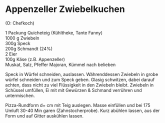 Appenzeller Zwiebelkuchen
=========================
(O: Chefkoch)

1 Packung Quicheteig (Kühltheke, Tante Fanny)  
1000 g Zwiebeln  
300g Speck  
200g Schmandt (24%)  
2 Eier  
100g Käse (z.B. Appenzeller)  
Muskat, Salz, Pfeffer Majoran, Kümmel nach belieben  
  


Speck in Würfel schneiden, auslassen. Währenddessen Zwiebeln in grobe würfel schneiden und zum Speck geben. 
Glasig schwitzen, dabei darauf achten, dass nicht zu viel Flüssigkeit in den Zwiebeln bleibt.
Zwiebeln in Schüssel umfüllen, Ei mit mit Gewürzen & Schmand verrühren und untermischen.

Pizza-Rundform d=       cm mit Teig auslegen.
Masse einfüllen und bei 175 Umluft 30-40 Min garen (Zahnstocherprobe). Kurz abühlen lassen, aus der Form und auf Gitter auskühlen lassen.
